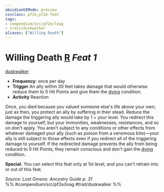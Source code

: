 ```yaml
---
obsidianUIMode: preview
cssclass: pf2e,pf2e-feat
tags:
- compendium/src/pf2e/loag
- trait/duskwalker
aliases: ["Willing Death"]
---
```

# Willing Death  [R](chapter-9-playing-the-game.md#Actions "Reaction") *Feat 1*  
[duskwalker](duskwalker-apg.md "Duskwalker Ancestry & Heritage Trait")  

- **Frequency**: once per day
- **Trigger** An ally within 30 feet takes damage that would otherwise reduce them to 0 Hit Points and give them the [dying](conditions.md#Dying) condition.
- **Activity** Reaction

Once, you died because you valued someone else's life above your own; just as then, you protect an ally by suffering in their stead. Reduce the damage the triggering ally would take by 1 + your level. You redirect this damage to yourself, but your immunities, weaknesses, resistances, and so on don't apply. You aren't subject to any conditions or other effects from whatever damaged your ally (such as poison from a venomous bite)—your ally is still subject to those effects even if you redirect all of the triggering damage to yourself. If the redirected damage prevents the ally from being reduced to 0 Hit Points, they remain conscious and don't gain the [dying](conditions.md#Dying) condition.

**Special.** You can select this feat only at 1st level, and you can't retrain into or out of this feat.

*Source: Lost Omens: Ancestry Guide p. 31*  
%% #compendium/src/pf2e/loag #trait/duskwalker %%